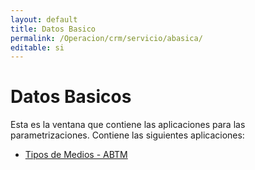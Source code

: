 ```yaml
---
layout: default
title: Datos Basico
permalink: /Operacion/crm/servicio/abasica/
editable: si
---
```


# Datos Basicos  

Esta es la ventana que contiene las aplicaciones para las parametrizaciones.  Contiene las siguientes aplicaciones:

* [Tipos de Medios - ABTM](http://docs.oasiscom.com/Operacion/crm/servicio/abasica/abtm)


